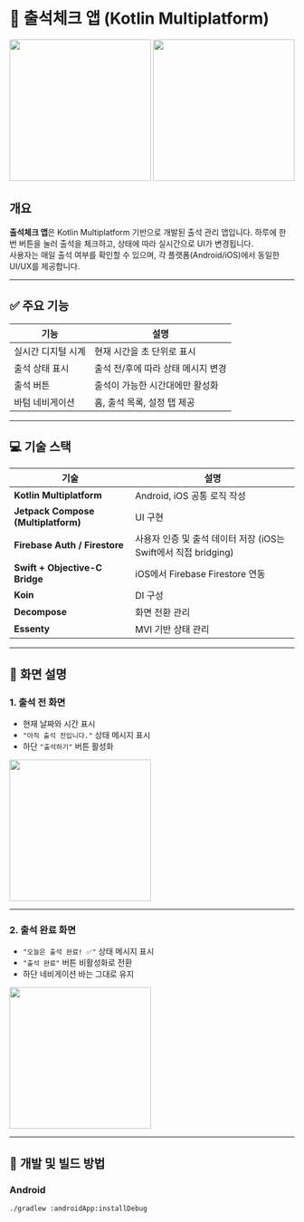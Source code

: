 # 📆 출석체크 앱 (Kotlin Multiplatform)

<p align="center">
  <img src="screenshots/Screenshot_20250929_191420.jpeg" width="250" />
  <img src="screenshots/Screenshot_20250929_191504.jpeg" width="250" />
</p>

## 개요

**출석체크 앱**은 Kotlin Multiplatform 기반으로 개발된 출석 관리 앱입니다. 
하루에 한 번 버튼을 눌러 출석을 체크하고, 상태에 따라 실시간으로 UI가 변경됩니다.  
사용자는 매일 출석 여부를 확인할 수 있으며, 각 플랫폼(Android/iOS)에서 동일한 UI/UX를 제공합니다.

---

## ✅ 주요 기능

| 기능              | 설명 |
|-------------------|------|
| 실시간 디지털 시계 | 현재 시간을 초 단위로 표시 |
| 출석 상태 표시    | 출석 전/후에 따라 상태 메시지 변경 |
| 출석 버튼         | 출석이 가능한 시간대에만 활성화 |
| 바텀 네비게이션   | 홈, 출석 목록, 설정 탭 제공 |

---

## 💻 기술 스택

| 기술 | 설명 |
|------|------|
| **Kotlin Multiplatform** | Android, iOS 공통 로직 작성 |
| **Jetpack Compose (Multiplatform)** | UI 구현 |
| **Firebase Auth / Firestore** | 사용자 인증 및 출석 데이터 저장 (iOS는 Swift에서 직접 bridging) |
| **Swift + Objective-C Bridge** | iOS에서 Firebase Firestore 연동 |
| **Koin** | DI 구성 |
| **Decompose** | 화면 전환 관리 |
| **Essenty** | MVI 기반 상태 관리 |

---

## 📱 화면 설명

### 1. 출석 전 화면  
- 현재 날짜와 시간 표시  
- `"아직 출석 전입니다."` 상태 메시지 표시  
- 하단 `"출석하기"` 버튼 활성화  

<p align="left">
  <img src="screenshots/Screenshot_20250929_191420.jpeg" width="250" />
</p>

---

### 2. 출석 완료 화면  
- `"오늘은 출석 완료! ✅"` 상태 메시지 표시  
- `"출석 완료"` 버튼 비활성화로 전환  
- 하단 네비게이션 바는 그대로 유지  

<p align="left">
  <img src="screenshots/Screenshot_20250929_191504.jpeg" width="250" />
</p>

---

## 🔧 개발 및 빌드 방법

### Android
```bash
./gradlew :androidApp:installDebug
